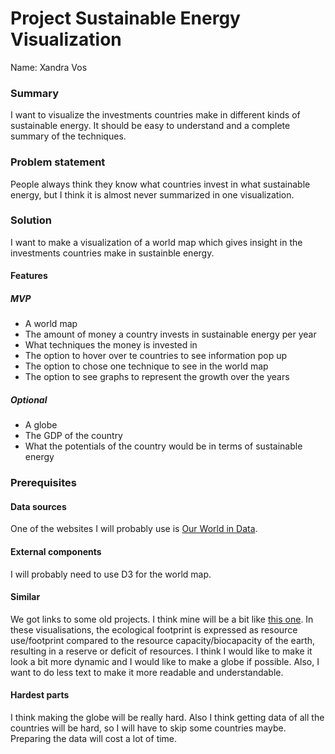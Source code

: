 # Project Sustainable Energy Visualization
Name: Xandra Vos

### Summary
I want to visualize the investments countries make in different kinds of sustainable energy. It should be easy to understand and a complete summary of the techniques.

### Problem statement
People always think they know what countries invest in what sustainable energy, but I think it is almost never summarized in one visualization. 

### Solution
I want to make a visualization of a world map which gives insight in the investments countries make in sustainble energy.

#### Features
##### MVP
* A world map 
* The amount of money a country invests in sustainable energy per year
* What techniques the money is invested in
* The option to hover over te countries to see information pop up
* The option to chose one technique to see in the world map
* The option to see graphs to represent the growth over the years

##### Optional
* A globe 
* The GDP of the country
* What the potentials of the country would be in terms of sustainable energy

### Prerequisites

#### Data sources
One of the websites I will probably use is [Our World in Data](https://ourworldindata.org/renewables).

#### External components
I will probably need to use D3 for the world map.

#### Similar
We got links to some old projects. I think mine will be a bit like [this one](https://fietsboekstoel.github.io/Project/).
In these visualisations, the ecological footprint is expressed as resource use/footprint compared to the resource capacity/biocapacity of the earth, resulting in a reserve or deficit of resources.  I think I would like to make it look a bit more dynamic and I would like to make a globe if possible. Also, I want to do less text to make it more readable and understandable.

#### Hardest parts
I think making the globe will be really hard. Also I think getting data of all the countries will be hard, so I will have to skip some countries maybe. Preparing the data will cost a lot of time. 
